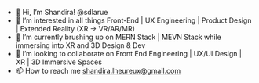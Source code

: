 - 👋 Hi, I’m Shandira! @sdlarue
- 👀 I’m interested in all things Front-End | UX Engineering | Product Design | Extended Reality (XR -> VR/AR/MR)
- 🌱 I’m currently brushing up on MERN Stack | MEVN Stack while immersing into XR and 3D Design & Dev
- 💞️ I’m looking to collaborate on Front End Engineering | UX/UI Design | XR | 3D Immersive Spaces
- 📫 How to reach me shandira.lheureux@gmail.com

<!---
sdfergus/sdfergus is a ✨ special ✨ repository because its `README.md` (this file) appears on your GitHub profile.
You can click the Preview link to take a look at your changes.
--->
